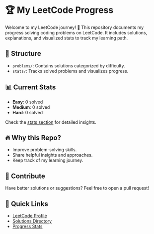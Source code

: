 # 🏆 My LeetCode Progress

Welcome to my LeetCode journey! 🚀 This repository documents my progress solving coding problems on LeetCode. It includes solutions, explanations, and visualized stats to track my learning path.

## 🌟 Structure
- `problems/`: Contains solutions categorized by difficulty.
- `stats/`: Tracks solved problems and visualizes progress.

## 📊 Current Stats
- **Easy**: 0 solved
- **Medium**: 0 solved
- **Hard**: 0 solved

Check the [stats section](stats/stats_summary.md) for detailed insights.

## 🔥 Why this Repo?
- Improve problem-solving skills.
- Share helpful insights and approaches.
- Keep track of my learning journey.

## 🤝 Contribute
Have better solutions or suggestions? Feel free to open a pull request!

## 📌 Quick Links
- [LeetCode Profile](#)
- [Solutions Directory](Problems/)
- [Progress Stats](stats/stats_summary.md)
